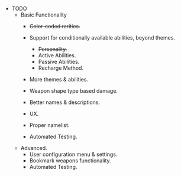 - TODO
    - Basic Functionality
        - ~~Color-coded rarities.~~
        - Support for conditionally available abilities, beyond themes.
            - ~~Personality.~~
            - Active Abilities.
            - Passive Abilities.
            - Recharge Method.

        - More themes & abilities.
        - Weapon shape type based damage.
        
        - Better names & descriptions.
        - UX.
        - Proper namelist.
        - Automated Testing.
    - Advanced.
        - User configuration menu & settings.
        - Bookmark weapons functionality.
        - Automated Testing.